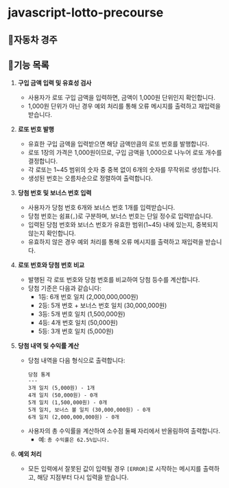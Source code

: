 # javascript-lotto-precourse

## 🚀자동차 경주

## 📝기능 목록

1. **구입 금액 입력 및 유효성 검사**

   - 사용자가 로또 구입 금액을 입력하면, 금액이 1,000원 단위인지 확인합니다.
   - 1,000원 단위가 아닌 경우 예외 처리를 통해 오류 메시지를 출력하고 재입력을 받습니다.

2. **로또 번호 발행**

   - 유효한 구입 금액을 입력받으면 해당 금액만큼의 로또 번호를 발행합니다.
   - 로또 1장의 가격은 1,000원이므로, 구입 금액을 1,000으로 나누어 로또 개수를 결정합니다.
   - 각 로또는 1~45 범위의 숫자 중 중복 없이 6개의 숫자를 무작위로 생성합니다.
   - 생성된 번호는 오름차순으로 정렬하여 출력합니다.

3. **당첨 번호 및 보너스 번호 입력**

   - 사용자가 당첨 번호 6개와 보너스 번호 1개를 입력받습니다.
   - 당첨 번호는 쉼표(`,`)로 구분하며, 보너스 번호는 단일 정수로 입력받습니다.
   - 입력된 당첨 번호와 보너스 번호가 유효한 범위(1~45) 내에 있는지, 중복되지 않는지 확인합니다.
   - 유효하지 않은 경우 예외 처리를 통해 오류 메시지를 출력하고 재입력을 받습니다.

4. **로또 번호와 당첨 번호 비교**

   - 발행된 각 로또 번호와 당첨 번호를 비교하여 당첨 등수를 계산합니다.
   - 당첨 기준은 다음과 같습니다:
     - 1등: 6개 번호 일치 (2,000,000,000원)
     - 2등: 5개 번호 + 보너스 번호 일치 (30,000,000원)
     - 3등: 5개 번호 일치 (1,500,000원)
     - 4등: 4개 번호 일치 (50,000원)
     - 5등: 3개 번호 일치 (5,000원)

5. **당첨 내역 및 수익률 계산**

   - 당첨 내역을 다음 형식으로 출력합니다:
     ```
     당첨 통계
     ---
     3개 일치 (5,000원) - 1개
     4개 일치 (50,000원) - 0개
     5개 일치 (1,500,000원) - 0개
     5개 일치, 보너스 볼 일치 (30,000,000원) - 0개
     6개 일치 (2,000,000,000원) - 0개
     ```
   - 사용자의 총 수익률을 계산하여 소수점 둘째 자리에서 반올림하여 출력합니다.
     - 예: `총 수익률은 62.5%입니다.`

6. **예외 처리**
   - 모든 입력에서 잘못된 값이 입력될 경우 `[ERROR]`로 시작하는 메시지를 출력하고, 해당 지점부터 다시 입력을 받습니다.
